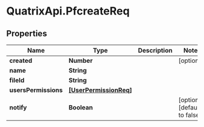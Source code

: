 # QuatrixApi.PfcreateReq

## Properties
Name | Type | Description | Notes
------------ | ------------- | ------------- | -------------
**created** | **Number** |  | [optional] 
**name** | **String** |  | 
**fileId** | **String** |  | 
**usersPermissions** | [**[UserPermissionReq]**](UserPermissionReq.md) |  | 
**notify** | **Boolean** |  | [optional] [default to false]


